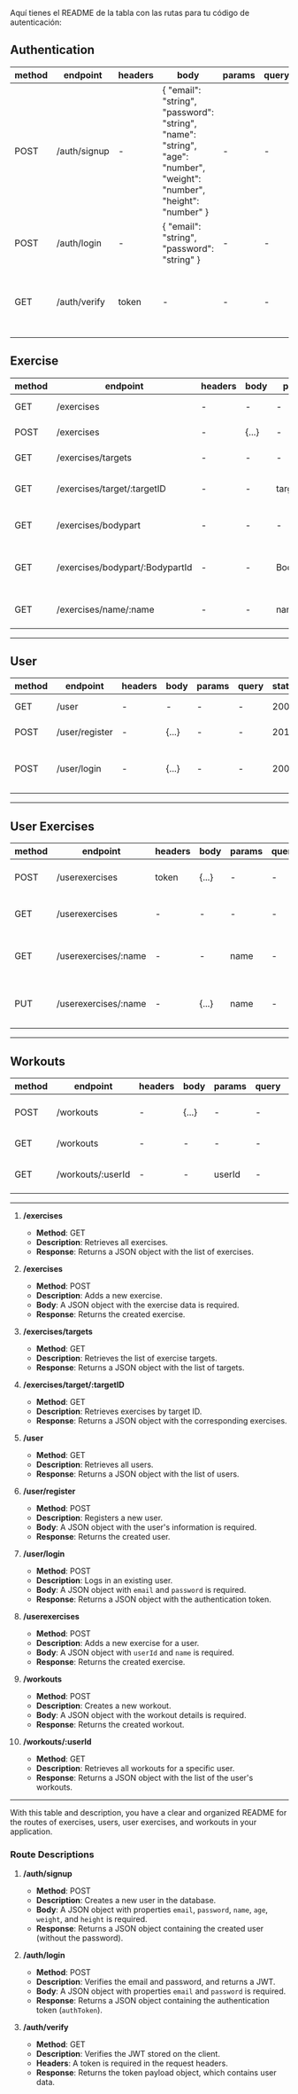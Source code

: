 Aquí tienes el README de la tabla con las rutas para tu código de autenticación:

## Authentication

| method | endpoint     | headers | body                                                                                                                   | params | query | status | Headers | body                                                      | description                    |
| ------ | ------------ | ------- | ---------------------------------------------------------------------------------------------------------------------- | ------ | ----- | ------ | ------- | --------------------------------------------------------- | ------------------------------ |
| POST   | /auth/signup | -       | { "email": "string", "password": "string", "name": "string", "age": "number", "weight": "number", "height": "number" } | -      | -     | 201    | -       | Sign up for a new account                                 |
| POST   | /auth/login  | -       | { "email": "string", "password": "string" }                                                                            | -      | -     | 200    | -       | { "authToken": "string" }                                 | Login with an existing account |
| GET    | /auth/verify | token   | -                                                                                                                      | -      | -     | 200    | -       | { "email": "string", "name": "string", "\_id": "string" } | Verify the JWT token           |

## Exercise

| method | endpoint                        | headers | body  | params     | query | status | Headers | body  | description                     |
| ------ | ------------------------------- | ------- | ----- | ---------- | ----- | ------ | ------- | ----- | ------------------------------- |
| GET    | /exercises                      | -       | -     | -          | -     | 200    | -       | {...} | Retrieve all exercises          |
| POST   | /exercises                      | -       | {...} | -          | -     | 201    | -       | {...} | Add a new exercise              |
| GET    | /exercises/targets              | -       | -     | -          | -     | 200    | -       | {...} | Retrieve target list            |
| GET    | /exercises/target/:targetID     | -       | -     | targetID   | -     | 200    | -       | {...} | Retrieve exercises by target    |
| GET    | /exercises/bodypart             | -       | -     | -          | -     | 200    | -       | {...} | Retrieve body part list         |
| GET    | /exercises/bodypart/:BodypartId | -       | -     | BodypartId | -     | 200    | -       | {...} | Retrieve exercises by body part |
| GET    | /exercises/name/:name           | -       | -     | name       | -     | 200    | -       | {...} | Retrieve exercises by name      |

---

## User

| method | endpoint       | headers | body  | params | query | status | Headers | body                  | description            |
| ------ | -------------- | ------- | ----- | ------ | ----- | ------ | ------- | --------------------- | ---------------------- |
| GET    | /user          | -       | -     | -      | -     | 200    | -       | {...}                 | Retrieve all users     |
| POST   | /user/register | -       | {...} | -      | -     | 201    | -       | {...}                 | Register a new user    |
| POST   | /user/login    | -       | {...} | -      | -     | 200    | -       | { "token": "string" } | Login an existing user |

---

## User Exercises

| method | endpoint             | headers | body  | params | query | status | Headers | body  | description                      |
| ------ | -------------------- | ------- | ----- | ------ | ----- | ------ | ------- | ----- | -------------------------------- |
| POST   | /userexercises       | token   | {...} | -      | -     | 201    | -       | {...} | Add a new exercise for a user    |
| GET    | /userexercises       | -       | -     | -      | -     | 200    | -       | {...} | Retrieve all user exercises      |
| GET    | /userexercises/:name | -       | -     | name   | -     | 200    | -       | {...} | Retrieve a user exercise by name |
| PUT    | /userexercises/:name | -       | {...} | name   | -     | 200    | -       | {...} | Update a user exercise by name   |

---

## Workouts

| method | endpoint          | headers | body  | params | query | status | Headers | body  | description                      |
| ------ | ----------------- | ------- | ----- | ------ | ----- | ------ | ------- | ----- | -------------------------------- |
| POST   | /workouts         | -       | {...} | -      | -     | 201    | -       | {...} | Create a new workout             |
| GET    | /workouts         | -       | -     | -      | -     | 200    | -       | {...} | Retrieve all workouts            |
| GET    | /workouts/:userId | -       | -     | userId | -     | 200    | -       | {...} | Retrieve all workouts for a user |

---

1. **/exercises**

   - **Method**: GET
   - **Description**: Retrieves all exercises.
   - **Response**: Returns a JSON object with the list of exercises.

2. **/exercises**

   - **Method**: POST
   - **Description**: Adds a new exercise.
   - **Body**: A JSON object with the exercise data is required.
   - **Response**: Returns the created exercise.

3. **/exercises/targets**

   - **Method**: GET
   - **Description**: Retrieves the list of exercise targets.
   - **Response**: Returns a JSON object with the list of targets.

4. **/exercises/target/:targetID**

   - **Method**: GET
   - **Description**: Retrieves exercises by target ID.
   - **Response**: Returns a JSON object with the corresponding exercises.

5. **/user**

   - **Method**: GET
   - **Description**: Retrieves all users.
   - **Response**: Returns a JSON object with the list of users.

6. **/user/register**

   - **Method**: POST
   - **Description**: Registers a new user.
   - **Body**: A JSON object with the user's information is required.
   - **Response**: Returns the created user.

7. **/user/login**

   - **Method**: POST
   - **Description**: Logs in an existing user.
   - **Body**: A JSON object with `email` and `password` is required.
   - **Response**: Returns a JSON object with the authentication token.

8. **/userexercises**

   - **Method**: POST
   - **Description**: Adds a new exercise for a user.
   - **Body**: A JSON object with `userId` and `name` is required.
   - **Response**: Returns the created exercise.

9. **/workouts**

   - **Method**: POST
   - **Description**: Creates a new workout.
   - **Body**: A JSON object with the workout details is required.
   - **Response**: Returns the created workout.

10. **/workouts/:userId**
    - **Method**: GET
    - **Description**: Retrieves all workouts for a specific user.
    - **Response**: Returns a JSON object with the list of the user's workouts.

---

With this table and description, you have a clear and organized README for the routes of exercises, users, user exercises, and workouts in your application.

### Route Descriptions

1. **/auth/signup**

   - **Method**: POST
   - **Description**: Creates a new user in the database.
   - **Body**: A JSON object with properties `email`, `password`, `name`, `age`, `weight`, and `height` is required.
   - **Response**: Returns a JSON object containing the created user (without the password).

2. **/auth/login**

   - **Method**: POST
   - **Description**: Verifies the email and password, and returns a JWT.
   - **Body**: A JSON object with properties `email` and `password` is required.
   - **Response**: Returns a JSON object containing the authentication token (`authToken`).

3. **/auth/verify**
   - **Method**: GET
   - **Description**: Verifies the JWT stored on the client.
   - **Headers**: A token is required in the request headers.
   - **Response**: Returns the token payload object, which contains user data.
